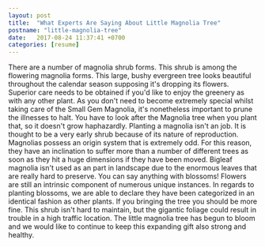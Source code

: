 ```yaml
---
layout: post
title:  "What Experts Are Saying About Little Magnolia Tree"
postname: "little-magnolia-tree"
date:   2017-08-24 11:37:41 +0700
categories: [resume]
---
```

There are a number of magnolia shrub forms. This shrub is among the flowering magnolia forms. This large, bushy evergreen tree looks beautiful throughout the calendar season supposing it's dropping its flowers. Superior care needs to be obtained if you'd like to enjoy the greenery as with any other plant. As you don't need to become extremely special whilst taking care of the Small Gem Magnolia, it's nonetheless important to prune the illnesses to halt. You have to look after the Magnolia tree when you plant that, so it doesn't grow haphazardly. Planting a magnolia isn't an job. It is thought to be a very early shrub because of its nature of reproduction. Magnolias possess an origin system that is extremely odd. For this reason, they have an inclination to suffer more than a number of different trees as soon as they hit a huge dimensions if they have been moved. Bigleaf magnolia isn't used as an part in landscape due to the enormous leaves that are really hard to preserve. You can say anything with blossoms! Flowers are still an intrinsic component of numerous unique instances. In regards to planting blossoms, we are able to declare they have been categorized in an identical fashion as other plants. If you bringing the tree you should be more fine. This shrub isn't hard to maintain, but the gigantic foliage could result in trouble in a high traffic location. The little magnolia tree has begun to bloom and we would like to continue to keep this expanding gift also strong and healthy.
